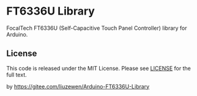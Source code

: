 # FT6336U Library
FocalTech FT6336U (Self-Capacitive Touch Panel Controller) library for Arduino.

## License
This code is released under the MIT License. Please see [LICENSE](https://github.com/aselectroworks/Arduino-FT6336U/blob/master/LICENSE) for the full text.



by https://gitee.com/liuzewen/Arduino-FT6336U-Library